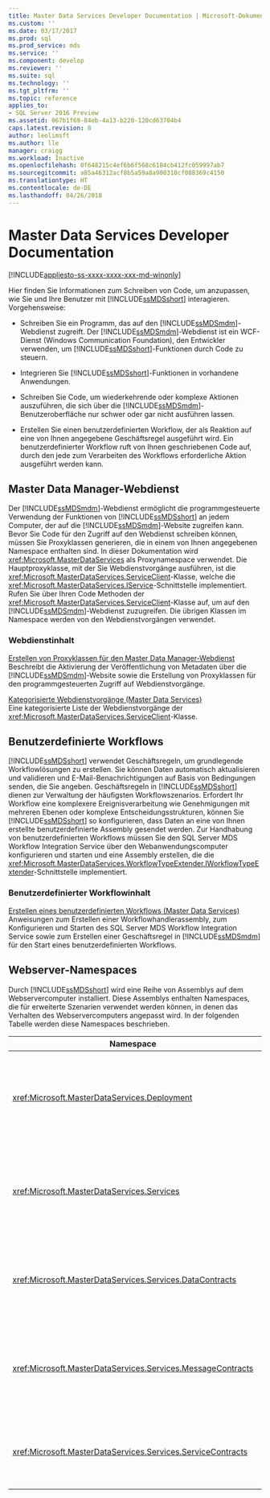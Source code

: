 ```yaml
---
title: Master Data Services Developer Documentation | Microsoft-Dokumentation
ms.custom: ''
ms.date: 03/17/2017
ms.prod: sql
ms.prod_service: mds
ms.service: ''
ms.component: develop
ms.reviewer: ''
ms.suite: sql
ms.technology: ''
ms.tgt_pltfrm: ''
ms.topic: reference
applies_to:
- SQL Server 2016 Preview
ms.assetid: 067b1f69-84eb-4a13-b220-120cd63704b4
caps.latest.revision: 8
author: leolimsft
ms.author: lle
manager: craigg
ms.workload: Inactive
ms.openlocfilehash: 0f648215c4ef6b6f568c6184cb412fc059997ab7
ms.sourcegitcommit: a85a46312acf8b5a59a8a900310cf088369c4150
ms.translationtype: HT
ms.contentlocale: de-DE
ms.lasthandoff: 04/26/2018
---
```

# <a name="master-data-services-developer-documentation"></a>Master Data Services Developer Documentation

[!INCLUDE[appliesto-ss-xxxx-xxxx-xxx-md-winonly](../../includes/appliesto-ss-xxxx-xxxx-xxx-md-winonly.md)]

  Hier finden Sie Informationen zum Schreiben von Code, um anzupassen, wie Sie und Ihre Benutzer mit [!INCLUDE[ssMDSshort](../../includes/ssmdsshort-md.md)] interagieren. Vorgehensweise:  
  
-   Schreiben Sie ein Programm, das auf den [!INCLUDE[ssMDSmdm](../../includes/ssmdsmdm-md.md)]-Webdienst zugreift. Der [!INCLUDE[ssMDSmdm](../../includes/ssmdsmdm-md.md)]-Webdienst ist ein WCF-Dienst (Windows Communication Foundation), den Entwickler verwenden, um [!INCLUDE[ssMDSshort](../../includes/ssmdsshort-md.md)]-Funktionen durch Code zu steuern.  
  
-   Integrieren Sie [!INCLUDE[ssMDSshort](../../includes/ssmdsshort-md.md)]-Funktionen in vorhandene Anwendungen.  
  
-   Schreiben Sie Code, um wiederkehrende oder komplexe Aktionen auszuführen, die sich über die [!INCLUDE[ssMDSmdm](../../includes/ssmdsmdm-md.md)]-Benutzeroberfläche nur schwer oder gar nicht ausführen lassen.  
  
-   Erstellen Sie einen benutzerdefinierten Workflow, der als Reaktion auf eine von Ihnen angegebene Geschäftsregel ausgeführt wird. Ein benutzerdefinierter Workflow ruft von Ihnen geschriebenen Code auf, durch den jede zum Verarbeiten des Workflows erforderliche Aktion ausgeführt werden kann.  
  
## <a name="master-data-manager-web-service"></a>Master Data Manager-Webdienst  
 Der [!INCLUDE[ssMDSmdm](../../includes/ssmdsmdm-md.md)]-Webdienst ermöglicht die programmgesteuerte Verwendung der Funktionen von [!INCLUDE[ssMDSshort](../../includes/ssmdsshort-md.md)] an jedem Computer, der auf die [!INCLUDE[ssMDSmdm](../../includes/ssmdsmdm-md.md)]-Website zugreifen kann. Bevor Sie Code für den Zugriff auf den Webdienst schreiben können, müssen Sie Proxyklassen generieren, die in einem von Ihnen angegebenen Namespace enthalten sind. In dieser Dokumentation wird <xref:Microsoft.MasterDataServices> als Proxynamespace verwendet. Die Hauptproxyklasse, mit der Sie Webdienstvorgänge ausführen, ist die <xref:Microsoft.MasterDataServices.ServiceClient>-Klasse, welche die <xref:Microsoft.MasterDataServices.IService>-Schnittstelle implementiert. Rufen Sie über Ihren Code Methoden der <xref:Microsoft.MasterDataServices.ServiceClient>-Klasse auf, um auf den [!INCLUDE[ssMDSmdm](../../includes/ssmdsmdm-md.md)]-Webdienst zuzugreifen. Die übrigen Klassen im Namespace werden von den Webdienstvorgängen verwendet.  
  
### <a name="web-service-content"></a>Webdienstinhalt  
 [Erstellen von Proxyklassen für den Master Data Manager-Webdienst](../../master-data-services/develop/create-master-data-manager-web-service-proxy-classes.md)  
 Beschreibt die Aktivierung der Veröffentlichung von Metadaten über die [!INCLUDE[ssMDSmdm](../../includes/ssmdsmdm-md.md)]-Website sowie die Erstellung von Proxyklassen für den programmgesteuerten Zugriff auf Webdienstvorgänge.  
  
 [Kategorisierte Webdienstvorgänge &#40;Master Data Services&#41;](../../master-data-services/develop/categorized-web-service-operations-master-data-services.md)  
 Eine kategorisierte Liste der Webdienstvorgänge der <xref:Microsoft.MasterDataServices.ServiceClient>-Klasse.  
  
## <a name="custom-workflows"></a>Benutzerdefinierte Workflows  
 [!INCLUDE[ssMDSshort](../../includes/ssmdsshort-md.md)] verwendet Geschäftsregeln, um grundlegende Workflowlösungen zu erstellen. Sie können Daten automatisch aktualisieren und validieren und E-Mail-Benachrichtigungen auf Basis von Bedingungen senden, die Sie angeben. Geschäftsregeln in [!INCLUDE[ssMDSshort](../../includes/ssmdsshort-md.md)] dienen zur Verwaltung der häufigsten Workflowszenarios. Erfordert Ihr Workflow eine komplexere Ereignisverarbeitung wie Genehmigungen mit mehreren Ebenen oder komplexe Entscheidungsstrukturen, können Sie [!INCLUDE[ssMDSshort](../../includes/ssmdsshort-md.md)] so konfigurieren, dass Daten an eine von Ihnen erstellte benutzerdefinierte Assembly gesendet werden. Zur Handhabung von benutzerdefinierten Workflows müssen Sie den SQL Server MDS Workflow Integration Service über den Webanwendungscomputer konfigurieren und starten und eine Assembly erstellen, die die <xref:Microsoft.MasterDataServices.WorkflowTypeExtender.IWorkflowTypeExtender>-Schnittstelle implementiert.  
  
### <a name="custom-workflow-content"></a>Benutzerdefinierter Workflowinhalt  
 [Erstellen eines benutzerdefinierten Workflows &#40;Master Data Services&#41;](../../master-data-services/develop/create-a-custom-workflow-master-data-services.md)  
 Anweisungen zum Erstellen einer Workflowhandlerassembly, zum Konfigurieren und Starten des SQL Server MDS Workflow Integration Service sowie zum Erstellen einer Geschäftsregel in [!INCLUDE[ssMDSmdm](../../includes/ssmdsmdm-md.md)] für den Start eines benutzerdefinierten Workflows.  
  
## <a name="web-server-namespaces"></a>Webserver-Namespaces  
 Durch [!INCLUDE[ssMDSshort](../../includes/ssmdsshort-md.md)] wird eine Reihe von Assemblys auf dem Webservercomputer installiert. Diese Assemblys enthalten Namespaces, die für erweiterte Szenarien verwendet werden können, in denen das Verhalten des Webservercomputers angepasst wird. In der folgenden Tabelle werden diese Namespaces beschrieben.  
  
|Namespace|Description|  
|---------------|-----------------|  
|<xref:Microsoft.MasterDataServices.Deployment>|Enthält Klassen, die zum Erstellen eines Bereitstellungspakets aus einem Modell und zum Bereitstellen eines Pakets in einer [!INCLUDE[ssMDSshort](../../includes/ssmdsshort-md.md)]-Datenbank verwendet werden können.|  
|<xref:Microsoft.MasterDataServices.Services>|Enthält eine Klasse zum Empfangen und Verarbeiten von Webdienstvorgängen, die durch die [!INCLUDE[ssMDSmdm](../../includes/ssmdsmdm-md.md)]-Webanwendung an den Webservercomputer übergeben wurden.|  
|<xref:Microsoft.MasterDataServices.Services.DataContracts>|Enthält Klassen, mit denen definiert wird, wie Daten vom Clientcomputer über die [!INCLUDE[ssMDSmdm](../../includes/ssmdsmdm-md.md)]-Webanwendung an den Webservercomputer übergeben werden.|  
|<xref:Microsoft.MasterDataServices.Services.MessageContracts>|Enthält Klassen, mit denen definiert wird, wie Anforderungen und Antworten vom Clientcomputer über die [!INCLUDE[ssMDSmdm](../../includes/ssmdsmdm-md.md)]-Webanwendung an den Webservercomputer übergeben werden.|  
|<xref:Microsoft.MasterDataServices.Services.ServiceContracts>|Enthält die Schnittstelle, mit der die Vorgänge definiert werden, die durch den [!INCLUDE[ssMDSmdm](../../includes/ssmdsmdm-md.md)]-Webdienst aufgerufen werden können.|  
  
  

